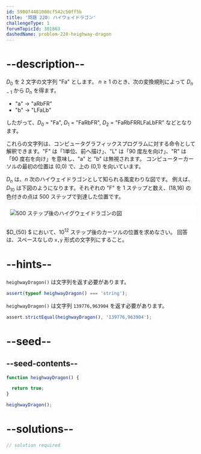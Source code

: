 ```yaml
---
id: 5900f4481000cf542c50ff5b
title: '問題 220: ハイウェイドラゴン'
challengeType: 1
forumTopicId: 301863
dashedName: problem-220-heighway-dragon
---
```


# --description--

$D_0$ を 2 文字の文字列 "Fa" とします。 $n ≥ 1$ のとき、次の変換規則によって $D_{n - 1}$ から $D_n$ を得ます。

- "a" → "aRbFR"
- "b" → "LFaLb"

したがって、$D_0$ = "Fa", $D_1$ = "FaRbFR", $D_2$ = "FaRbFRRLFaLbFR" などとなります。

これらの文字列は、コンピュータグラフィックスプログラムに対する命令として解釈できます。"F" は「1単位、前へ描け」、"L" は「90 度左を向け」、"R" は「90 度右を向け」を意味し、"a" と "b" は無視されます。 コンピューターカーソルの最初の位置は (0,0) で、上の (0,1) を向いています。

$D_n$ は、$n$ 次のハイウェイドラゴンとして知られる風変わりな図です。 例えば、$D_{10}$ は下図のようになります。それぞれの "F" を 1 ステップと数え、(18,16) の色付きの点は 500 ステップで到達した位置です。

<img alt="500 ステップ後のハイグウェイドラゴンの図" src="https://cdn.freecodecamp.org/curriculum/project-euler/heighway-dragon.gif" style="background-color: white; padding: 10px; display: block; margin-right: auto; margin-left: auto; margin-bottom: 1.2rem;" />

$D_{50} $ において、${10}^{12}$ ステップ後のカーソルの位置を求めなさい。 回答は、スペースなしの `x,y` 形式の文字列にすること。

# --hints--

`heighwayDragon()` は文字列を返す必要があります。

```js
assert(typeof heighwayDragon() === 'string');
```

`heighwayDragon()` は文字列 `139776,963904` を返す必要があります。

```js
assert.strictEqual(heighwayDragon(), '139776,963904');
```

# --seed--

## --seed-contents--

```js
function heighwayDragon() {

  return true;
}

heighwayDragon();
```

# --solutions--

```js
// solution required
```
